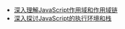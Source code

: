 
- [深入理解JavaScript作用域和作用域链](https://juejin.im/post/5c8290455188257e5d0ec64f)
- [深入探讨JavaScript的执行环境和栈](https://tangxiaolang101.github.io/2016/08/01/%E6%B7%B1%E5%85%A5%E6%8E%A2%E8%AE%A8JavaScript%E7%9A%84%E6%89%A7%E8%A1%8C%E7%8E%AF%E5%A2%83%E5%92%8C%E6%A0%88%EF%BC%88What%20is%20the%20Execution%20Context%20&%20Stack%20in%20JavaScript%EF%BC%89/)